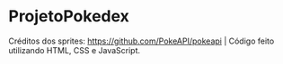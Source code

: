 # ProjetoPokedex

Créditos dos sprites: https://github.com/PokeAPI/pokeapi
| Código feito utilizando HTML, CSS e JavaScript.
